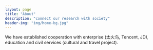 ```yaml
---
layout: page
title: "About"
description: "connect our research with society"
header-img: "img/home-bg.jpg"
---
```


We have established cooperation with enterprise (太火鸟, Tencent, JD), education and civil services (cultural and travel project).
	
